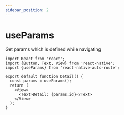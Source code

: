 ```yaml
---
sidebar_position: 2
---
```


# useParams

Get params which is defined while navigating

```tsx title="app/detail/[id].tsx"
import React from 'react';
import {Button, Text, View} from 'react-native';
import {useParams} from 'react-native-auto-route';

export default function Detail() {
  const params = useParams();
  return (
    <View>
      <Text>Detail: {params.id}</Text>
    </View>
  );
}
```